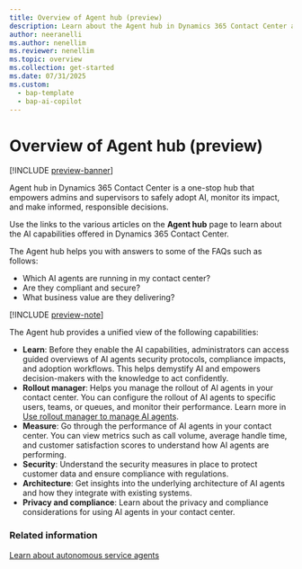 ```yaml
---
title: Overview of Agent hub (preview)
description: Learn about the Agent hub in Dynamics 365 Contact Center and how it helps you manage all your autonomous agents in one place.
author: neeranelli
ms.author: nenellim
ms.reviewer: nenellim
ms.topic: overview 
ms.collection: get-started 
ms.date: 07/31/2025
ms.custom: 
  - bap-template
  - bap-ai-copilot
---
```


# Overview of Agent hub (preview)

[!INCLUDE [preview-banner](~/../shared-content/shared/preview-includes/preview-banner.md)]

Agent hub in Dynamics 365 Contact Center is a one-stop hub that empowers admins and supervisors to safely adopt AI, monitor its impact, and make informed, responsible decisions.

Use the links to the various articles on the **Agent hub** page to learn about the AI capabilities offered in Dynamics 365 Contact Center.

The Agent hub helps you with answers to some of the FAQs such as follows:

- Which AI agents are running in my contact center?
- Are they compliant and secure?
- What business value are they delivering?

[!INCLUDE [preview-note](~/../shared-content/shared/preview-includes/preview-note-d365.md)]

The Agent hub provides a unified view of the following capabilities:

- **Learn**: Before they enable the AI capabilities, administrators can access guided overviews of AI agents security protocols, compliance impacts, and adoption workflows. This helps demystify AI and empowers decision-makers with the knowledge to act confidently.
- **Rollout manager**: Helps you manage the rollout of AI agents in your contact center. You can configure the rollout of AI agents to specific users, teams, or queues, and monitor their performance. Learn more in [Use rollout manager to manage AI agents](use-rollout-manager.md).
- **Measure**: Go through the performance of AI agents in your contact center. You can view metrics such as call volume, average handle time, and customer satisfaction scores to understand how AI agents are performing.
- **Security**: Understand the security measures in place to protect customer data and ensure compliance with regulations.
- **Architecture**: Get insights into the underlying architecture of AI agents and how they integrate with existing systems.
- **Privacy and compliance**: Learn about the privacy and compliance considerations for using AI agents in your contact center.

### Related information

[Learn about autonomous service agents](autonomous-agents-overview.md)  

